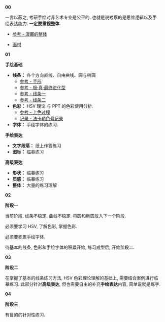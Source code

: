 **00**

一言以蔽之, 考研手绘对非艺术专业是公平的. 也就是说考察的是思维逻辑以及手绘表达能力. **一定要重视整体**.
  - [参考 - 漫画的整体](https://www.bilibili.com/video/BV11J411V78T?t=449)

- [画材](https://hnmu7g.yuque.com/docs/share/ad7ac8d6-6aed-4e2b-bf51-49311b81f74e?)

**01**

**手绘基础**

- **线条：** 各个方向直线、自由曲线、圆与椭圆
  - [参考 - 手形](https://www.bilibili.com/video/BV1EW411s7QY)
  - [参考 - 极·真·最终进化型](https://www.bilibili.com/video/BV1GJ411s7L7)
  - [参考 - 线条一](https://www.xianmiaohua.com/discover/jiaocheng/01031452017145.html)
  - [参考 - 线条二](https://www.xianmiaohua.com/discover/jiaocheng/052532H017327.html)
- **色彩：** HSV 理论 与 PPT 的色彩使用分析.
  - [参考 - 上色过程](https://www.bilibili.com/video/BV1tb4y1o7J1)
  - [记录 - 法卡勒色号记录](./法卡勒.md)
- **字体：** 手绘字体的练习.

**手绘表达**

- **文字段落：** 纸上作答练习
- **图标：** 临摹练习

**高级表达**

- **形状：** 临摹练习
- **质感：** 临摹练习
- **整体：** 大量的练习理解

**02**

**阶段一**

当前阶段, 线条不稳定, 曲线不稳定. 将圆和椭圆放入下一个阶段.

必须要学习 HSV, 了解色彩, 掌握色彩.

必须要积累手绘字体.

待基本的线条, 色彩和手绘字体的积累开始, 练习成型后, 开始阶段二.

**03**

**阶段二**

在掌握了基本的线条练习方法, HSV 色彩理论理解的基础上, 需要结合案例进行临摹练习. 此部分针对**高级表达**, 但也需要自主的补充**手绘表达**内容, 简单说就是练字.

**04**

**阶段三**

有目的的针对性练习.
